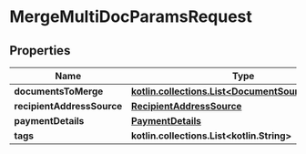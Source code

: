
# MergeMultiDocParamsRequest

## Properties
| Name | Type | Description | Notes |
| ------------ | ------------- | ------------- | ------------- |
| **documentsToMerge** | [**kotlin.collections.List&lt;DocumentSourceIdentifier&gt;**](DocumentSourceIdentifier.md) |  |  |
| **recipientAddressSource** | [**RecipientAddressSource**](RecipientAddressSource.md) |  |  |
| **paymentDetails** | [**PaymentDetails**](PaymentDetails.md) |  |  |
| **tags** | **kotlin.collections.List&lt;kotlin.String&gt;** |  |  [optional] |



